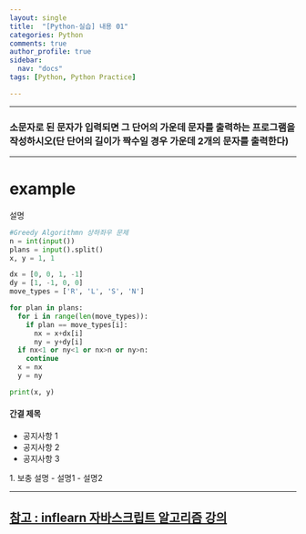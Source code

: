 ```yaml
---
layout: single
title:  "[Python-실습] 내용 01" 
categories: Python
comments: true
author_profile: true
sidebar:
  nav: "docs"
tags: [Python, Python Practice]

---
```


---

### 소문자로 된 문자가 입력되면 그 단어의 가운데 문자를 출력하는 프로그램을 작성하시오(단 단어의 길이가 짝수일 경우 가운데 2개의 문자를 출력한다)

---

# example
설명
```python
#Greedy Algorithmn 상하좌우 문제
n = int(input())
plans = input().split()
x, y = 1, 1

dx = [0, 0, 1, -1]
dy = [1, -1, 0, 0]
move_types = ['R', 'L', 'S', 'N']

for plan in plans:
  for i in range(len(move_types)):
    if plan == move_types[i]:
      nx = x+dx[i]
      ny = y+dy[i]
  if nx<1 or ny<1 or nx>n or ny>n:
    continue
  x = nx
  y = ny

print(x, y)
```
<div class="notice--success">
<h4>간결 제목</h4>
<ul>
  <li>공지사항 1</li>
  <li>공지사항 2</li>
  <li>공지사항 3</li>
</ul>
</div>
1. 보충 설명
- 설명1
- 설명2


---
[참고 : inflearn 자바스크립트 알고리즘 강의](https://www.inflearn.com/course/%EC%9E%90%EB%B0%94%EC%8A%A4%ED%81%AC%EB%A6%BD%ED%8A%B8-%EC%95%8C%EA%B3%A0%EB%A6%AC%EC%A6%98-%EB%AC%B8%EC%A0%9C%ED%92%80%EC%9D%B4/dashboard)
---
